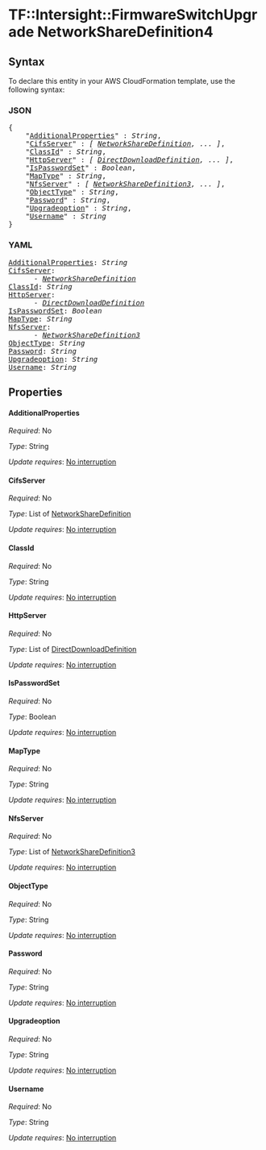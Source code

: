 # TF::Intersight::FirmwareSwitchUpgrade NetworkShareDefinition4

## Syntax

To declare this entity in your AWS CloudFormation template, use the following syntax:

### JSON

<pre>
{
    "<a href="#additionalproperties" title="AdditionalProperties">AdditionalProperties</a>" : <i>String</i>,
    "<a href="#cifsserver" title="CifsServer">CifsServer</a>" : <i>[ <a href="networksharedefinition.md">NetworkShareDefinition</a>, ... ]</i>,
    "<a href="#classid" title="ClassId">ClassId</a>" : <i>String</i>,
    "<a href="#httpserver" title="HttpServer">HttpServer</a>" : <i>[ <a href="directdownloaddefinition.md">DirectDownloadDefinition</a>, ... ]</i>,
    "<a href="#ispasswordset" title="IsPasswordSet">IsPasswordSet</a>" : <i>Boolean</i>,
    "<a href="#maptype" title="MapType">MapType</a>" : <i>String</i>,
    "<a href="#nfsserver" title="NfsServer">NfsServer</a>" : <i>[ <a href="networksharedefinition3.md">NetworkShareDefinition3</a>, ... ]</i>,
    "<a href="#objecttype" title="ObjectType">ObjectType</a>" : <i>String</i>,
    "<a href="#password" title="Password">Password</a>" : <i>String</i>,
    "<a href="#upgradeoption" title="Upgradeoption">Upgradeoption</a>" : <i>String</i>,
    "<a href="#username" title="Username">Username</a>" : <i>String</i>
}
</pre>

### YAML

<pre>
<a href="#additionalproperties" title="AdditionalProperties">AdditionalProperties</a>: <i>String</i>
<a href="#cifsserver" title="CifsServer">CifsServer</a>: <i>
      - <a href="networksharedefinition.md">NetworkShareDefinition</a></i>
<a href="#classid" title="ClassId">ClassId</a>: <i>String</i>
<a href="#httpserver" title="HttpServer">HttpServer</a>: <i>
      - <a href="directdownloaddefinition.md">DirectDownloadDefinition</a></i>
<a href="#ispasswordset" title="IsPasswordSet">IsPasswordSet</a>: <i>Boolean</i>
<a href="#maptype" title="MapType">MapType</a>: <i>String</i>
<a href="#nfsserver" title="NfsServer">NfsServer</a>: <i>
      - <a href="networksharedefinition3.md">NetworkShareDefinition3</a></i>
<a href="#objecttype" title="ObjectType">ObjectType</a>: <i>String</i>
<a href="#password" title="Password">Password</a>: <i>String</i>
<a href="#upgradeoption" title="Upgradeoption">Upgradeoption</a>: <i>String</i>
<a href="#username" title="Username">Username</a>: <i>String</i>
</pre>

## Properties

#### AdditionalProperties

_Required_: No

_Type_: String

_Update requires_: [No interruption](https://docs.aws.amazon.com/AWSCloudFormation/latest/UserGuide/using-cfn-updating-stacks-update-behaviors.html#update-no-interrupt)

#### CifsServer

_Required_: No

_Type_: List of <a href="networksharedefinition.md">NetworkShareDefinition</a>

_Update requires_: [No interruption](https://docs.aws.amazon.com/AWSCloudFormation/latest/UserGuide/using-cfn-updating-stacks-update-behaviors.html#update-no-interrupt)

#### ClassId

_Required_: No

_Type_: String

_Update requires_: [No interruption](https://docs.aws.amazon.com/AWSCloudFormation/latest/UserGuide/using-cfn-updating-stacks-update-behaviors.html#update-no-interrupt)

#### HttpServer

_Required_: No

_Type_: List of <a href="directdownloaddefinition.md">DirectDownloadDefinition</a>

_Update requires_: [No interruption](https://docs.aws.amazon.com/AWSCloudFormation/latest/UserGuide/using-cfn-updating-stacks-update-behaviors.html#update-no-interrupt)

#### IsPasswordSet

_Required_: No

_Type_: Boolean

_Update requires_: [No interruption](https://docs.aws.amazon.com/AWSCloudFormation/latest/UserGuide/using-cfn-updating-stacks-update-behaviors.html#update-no-interrupt)

#### MapType

_Required_: No

_Type_: String

_Update requires_: [No interruption](https://docs.aws.amazon.com/AWSCloudFormation/latest/UserGuide/using-cfn-updating-stacks-update-behaviors.html#update-no-interrupt)

#### NfsServer

_Required_: No

_Type_: List of <a href="networksharedefinition3.md">NetworkShareDefinition3</a>

_Update requires_: [No interruption](https://docs.aws.amazon.com/AWSCloudFormation/latest/UserGuide/using-cfn-updating-stacks-update-behaviors.html#update-no-interrupt)

#### ObjectType

_Required_: No

_Type_: String

_Update requires_: [No interruption](https://docs.aws.amazon.com/AWSCloudFormation/latest/UserGuide/using-cfn-updating-stacks-update-behaviors.html#update-no-interrupt)

#### Password

_Required_: No

_Type_: String

_Update requires_: [No interruption](https://docs.aws.amazon.com/AWSCloudFormation/latest/UserGuide/using-cfn-updating-stacks-update-behaviors.html#update-no-interrupt)

#### Upgradeoption

_Required_: No

_Type_: String

_Update requires_: [No interruption](https://docs.aws.amazon.com/AWSCloudFormation/latest/UserGuide/using-cfn-updating-stacks-update-behaviors.html#update-no-interrupt)

#### Username

_Required_: No

_Type_: String

_Update requires_: [No interruption](https://docs.aws.amazon.com/AWSCloudFormation/latest/UserGuide/using-cfn-updating-stacks-update-behaviors.html#update-no-interrupt)

